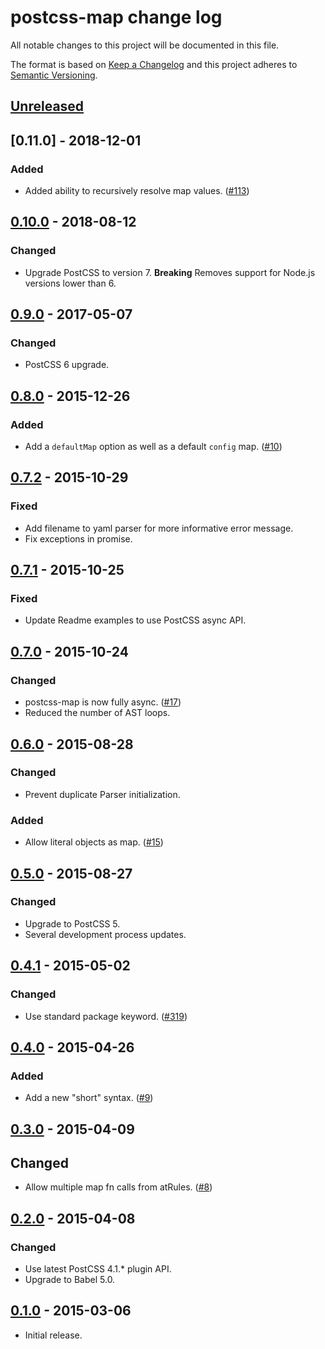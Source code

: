# postcss-map change log

All notable changes to this project will be documented in this file.

The format is based on [Keep a Changelog](http://keepachangelog.com/)
and this project adheres to [Semantic Versioning](http://semver.org/).


## [Unreleased]

## [0.11.0] - 2018-12-01
### Added
  * Added ability to recursively resolve map values.
    ([#113](https://github.com/pascalduez/postcss-map/pull/133))

## [0.10.0] - 2018-08-12
### Changed
  * Upgrade PostCSS to version 7.
    **Breaking** Removes support for Node.js versions lower than 6.

## [0.9.0] - 2017-05-07
### Changed
  * PostCSS 6 upgrade.

## [0.8.0] - 2015-12-26
### Added
  * Add a `defaultMap` option as well as a default `config` map.
    ([#10](https://github.com/pascalduez/postcss-map/issues/10))

## [0.7.2] - 2015-10-29
### Fixed
  * Add filename to yaml parser for more informative error message.
  * Fix exceptions in promise.

## [0.7.1] - 2015-10-25
### Fixed
  * Update Readme examples to use PostCSS async API.

## [0.7.0] - 2015-10-24
### Changed
  * postcss-map is now fully async.
    ([#17](https://github.com/pascalduez/postcss-map/pull/17))
  * Reduced the number of AST loops.

## [0.6.0] - 2015-08-28
### Changed
  * Prevent duplicate Parser initialization.

### Added
  * Allow literal objects as map.
    ([#15](https://github.com/pascalduez/postcss-map/issues/15))

## [0.5.0] - 2015-08-27
### Changed
  * Upgrade to PostCSS 5.
  * Several development process updates.

## [0.4.1] - 2015-05-02
### Changed
  * Use standard package keyword.
    ([#319](https://github.com/postcss/postcss/issues/319))

## [0.4.0] - 2015-04-26
### Added
  * Add a new "short" syntax.
    ([#9](https://github.com/pascalduez/postcss-map/issues/9))

## [0.3.0] - 2015-04-09
## Changed
  * Allow multiple map fn calls from atRules.
    ([#8](https://github.com/pascalduez/postcss-map/issues/8))

## [0.2.0] - 2015-04-08
### Changed
  * Use latest PostCSS 4.1.* plugin API.
  * Upgrade to Babel 5.0.

## [0.1.0] - 2015-03-06
  * Initial release.


[Unreleased]: https://github.com/pascalduez/postcss-map/compare/0.10.0...HEAD
[0.10.0]: https://github.com/pascalduez/postcss-map/compare/0.9.0...0.10.0
[0.9.0]: https://github.com/pascalduez/postcss-map/compare/0.8.0...0.9.0
[0.8.0]: https://github.com/pascalduez/postcss-map/compare/0.7.2...0.8.0
[0.7.2]: https://github.com/pascalduez/postcss-map/compare/0.7.1...0.7.2
[0.7.1]: https://github.com/pascalduez/postcss-map/compare/0.7.0...0.7.1
[0.7.0]: https://github.com/pascalduez/postcss-map/compare/0.6.0...0.7.0
[0.6.0]: https://github.com/pascalduez/postcss-map/compare/0.5.0...0.6.0
[0.5.0]: https://github.com/pascalduez/postcss-map/compare/0.4.1...0.5.0
[0.4.1]: https://github.com/pascalduez/postcss-map/compare/0.4.0...0.4.1
[0.4.0]: https://github.com/pascalduez/postcss-map/compare/0.3.0...0.4.0
[0.3.0]: https://github.com/pascalduez/postcss-map/compare/0.2.0...0.3.0
[0.2.0]: https://github.com/pascalduez/postcss-map/compare/0.1.0...0.2.0
[0.1.0]: https://github.com/pascalduez/postcss-map/tags/0.1.0
